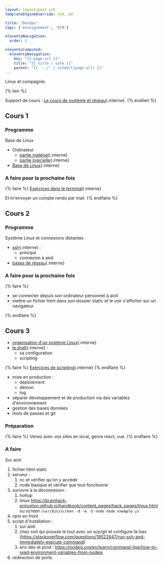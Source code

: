 ```yaml
---
layout: layout/post.njk 
templateEngineOverride: njk, md

title: "DevOps"
tags: ['enseignement', 'ECM']

eleventyNavigation:
  order: 2

eleventyComputed:
  eleventyNavigation:
    key: "{{ page.url }}"
    title: "{{ title | safe }}"
    parent: "{{ '../' | siteUrl(page.url) }}"
---
```


Linux et compagnie.

{% lien %}

Support de cours : [Le cours de système et réseau](/cours/système-et-réseau){.interne}.
{% endlien %}

## Cours 1

### Programme

Base de Linux

- Ordinateur
  - [partie matériel](/cours/système-et-réseau/architecture-ordinateur/){.interne}
  - [partie logicielle](/cours/système-et-réseau/système-exploitation/){.interne}
- [Base de Linux](/cours/système-et-réseau/linux/bases-linux/){.interne}

### A faire pour la prochaine fois

{% faire %}
[Exercices dans le terminal](/cours/système-et-réseau/linux/bases-linux/exercices/){.interne}

Et m'envoyer un compte rendu par mail.
{% endfaire %}

## Cours 2

### Programme

Système Linux et connexions distantes

- [ssh](/cours/système-et-réseau/ssh/){.interne} :
  - principe
  - connexion à aioli
- [bases de réseau](/cours/système-et-réseau/réseau/){.interne}

### A faire pour la prochaine fois

{% faire %}

- se connecter depuis son ordinateur personnel à aioli
- mettre un fichier html dans son dossier static et le voir s'afficher sur un navigateur

{% endfaire %}

## Cours 3

- [organisation d'un système Linux](/cours/système-et-réseau/linux/système-exploitation-linux/){.interne}
- [le shell](/cours/système-et-réseau/linux/shell/){.interne} :
  - sa configuration
  - scripting

{% faire %}
[Exercices de scripting](/cours/système-et-réseau/linux/shell/exercices/){.interne}
{% endfaire %}

- mise en production :
  - déploiement
  - démon
  - log
- séparer développement et de production via des variables d'environnement
- gestion des bases données
- mots de passes et git

### Préparation

{% faire %}
Venez avec vos sites en local, genre réact, vue.
{% endfaire %}

### A faire

Sur aioli

1. fichier html static
2. serveur :
   1. nc et vérifier qu'on y accède
   2. node basique et vérifier que tout fonctionne
3. survivre à la déconnexion :
   1. nohup
   2. tmux <https://brainhack-princeton.github.io/handbook/content_pages/hack_pages/tmux.html> ou screen `/usr/bin/screen -d -m -S node node exemple.js`
4. npm en front
5. script d'installation :
   1. sur aioli
   2. chez soit qui pousse le tout avec un scp/git et configure là-bas (<https://stackoverflow.com/questions/18522647/run-ssh-and-immediately-execute-command>)
   3. env dev et prod : <https://nodejs.org/en/learn/command-line/how-to-read-environment-variables-from-nodejs>
6. redirection de ports
